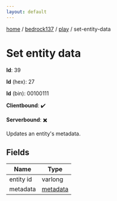 ```yaml
---
layout: default
---
```


[home](/)  /  [bedrock137](/protocol/bedrock137)  /  [play](/protocol/bedrock137/play)  /  set-entity-data

# Set entity data

**Id**: 39

**Id** (hex): 27

**Id** (bin): 00100111

**Clientbound**: ✔️

**Serverbound**: ✖️

Updates an entity's metadata.

## Fields

Name | Type
---|---
entity id | varlong
metadata | [metadata](/protocol/bedrock137/metadata)

